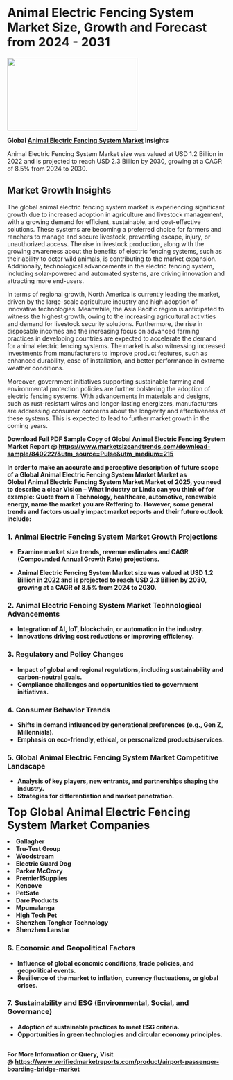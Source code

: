 <H1>Animal Electric Fencing System Market Size, Growth and Forecast from 2024 - 2031</H1><img class="aligncenter size-medium wp-image-584254" src="https://thirdeyenews.in/wp-content/uploads/2024/09/Global-Market-Research-300x168.jpeg" alt="" width="300" height="168" /><p><strong>Global&nbsp;<a href="https://www.marketsizeandtrends.com/download-sample/840222/&amp;utm_source=Pulse&amp;utm_medium=215">Animal Electric Fencing System Market</a> Insights</strong></p><p>Animal Electric Fencing System Market size was valued at USD 1.2 Billion in 2022 and is projected to reach USD 2.3 Billion by 2030, growing at a CAGR of 8.5% from 2024 to 2030.</p><p><h2>Market Growth Insights</h2> <p>The global animal electric fencing system market is experiencing significant growth due to increased adoption in agriculture and livestock management, with a growing demand for efficient, sustainable, and cost-effective solutions. These systems are becoming a preferred choice for farmers and ranchers to manage and secure livestock, preventing escape, injury, or unauthorized access. The rise in livestock production, along with the growing awareness about the benefits of electric fencing systems, such as their ability to deter wild animals, is contributing to the market expansion. Additionally, technological advancements in the electric fencing system, including solar-powered and automated systems, are driving innovation and attracting more end-users.</p> <p><strong></strong></p> <p>In terms of regional growth, North America is currently leading the market, driven by the large-scale agriculture industry and high adoption of innovative technologies. Meanwhile, the Asia Pacific region is anticipated to witness the highest growth, owing to the increasing agricultural activities and demand for livestock security solutions. Furthermore, the rise in disposable incomes and the increasing focus on advanced farming practices in developing countries are expected to accelerate the demand for animal electric fencing systems. The market is also witnessing increased investments from manufacturers to improve product features, such as enhanced durability, ease of installation, and better performance in extreme weather conditions.</p> <p>Moreover, government initiatives supporting sustainable farming and environmental protection policies are further bolstering the adoption of electric fencing systems. With advancements in materials and designs, such as rust-resistant wires and longer-lasting energizers, manufacturers are addressing consumer concerns about the longevity and effectiveness of these systems. This is expected to lead to further market growth in the coming years.</p> <p><strong></p><p><span class=""><strong>Download Full PDF Sample Copy of Global Animal Electric Fencing System Market Report</strong> @ <a href="https://www.marketsizeandtrends.com/download-sample/840222/&amp;utm_source=Pulse&amp;utm_medium=215" target="_blank">https://www.marketsizeandtrends.com/download-sample/840222/&amp;utm_source=Pulse&amp;utm_medium=215</a></span></p><p>In order to make an accurate and perceptive description of future scope of a Global&nbsp;Animal Electric Fencing System Market Market as Global&nbsp;Animal Electric Fencing System Market Market of 2025, you need to describe a clear Vision &ndash; What Industry or Linda can you think of for example: Quote from a Technology, healthcare, automotive, renewable energy, name the market you are Reffering to. However, some general trends and factors usually impact market reports and their future outlook include:</p><h3>1.&nbsp;<strong>Animal Electric Fencing System Market Growth Projections</strong></h3><ul><li>Examine market size trends, revenue estimates and CAGR (Compounded Annual Growth Rate) projections.</li><li><p>Animal Electric Fencing System Market size was valued at USD 1.2 Billion in 2022 and is projected to reach USD 2.3 Billion by 2030, growing at a CAGR of 8.5% from 2024 to 2030.</p></li></ul><h3>2.&nbsp;<strong>Animal Electric Fencing System Market Technological Advancements</strong></h3><ul><li>Integration of AI, IoT, blockchain, or automation in the industry.</li><li>Innovations driving cost reductions or improving efficiency.</li></ul><h3>3.&nbsp;<strong>Regulatory and Policy Changes</strong></h3><ul><li>Impact of global and regional regulations, including sustainability and carbon-neutral goals.</li><li>Compliance challenges and opportunities tied to government initiatives.</li></ul><h3>4.&nbsp;<strong>Consumer Behavior Trends</strong></h3><ul><li>Shifts in demand influenced by generational preferences (e.g., Gen Z, Millennials).</li><li>Emphasis on eco-friendly, ethical, or personalized products/services.</li></ul><h3>5.&nbsp;<strong>Global Animal Electric Fencing System Market Competitive Landscape</strong></h3><ul><li>Analysis of key players, new entrants, and partnerships shaping the industry.</li><li>Strategies for differentiation and market penetration.</li></ul><p data-pm-slice="1 1 []"><span style="color: inherit; font-family: inherit; font-size: 25px;">Top Global Animal Electric Fencing System Market Companies</span></p><div class="" data-test-id=""><p><li>Gallagher</li><li> Tru-Test Group</li><li> Woodstream</li><li> Electric Guard Dog</li><li> Parker McCrory</li><li> Premier1Supplies</li><li> Kencove</li><li> PetSafe</li><li> Dare Products</li><li> Mpumalanga</li><li> High Tech Pet</li><li> Shenzhen Tongher Technology</li><li> Shenzhen Lanstar</li></p></div><h3>6.&nbsp;<strong>Economic and Geopolitical Factors</strong></h3><ul><li>Influence of global economic conditions, trade policies, and geopolitical events.</li><li>Resilience of the market to inflation, currency fluctuations, or global crises.</li></ul><h3>7.&nbsp;<strong>Sustainability and ESG (Environmental, Social, and Governance)</strong></h3><ul><li>Adoption of sustainable practices to meet ESG criteria.</li><li>Opportunities in green technologies and circular economy principles.</li></ul><h2><strong style="font-size: 14px;">For More Information or Query, Visit @&nbsp;</strong><a style="background-color: #ffffff; font-size: 14px;" href="https://www.marketsizeandtrends.com/report/animal-electric-fencing-system-market/" target="_blank">https://www.verifiedmarketreports.com/product/airport-passenger-boarding-bridge-market</a></h2>
